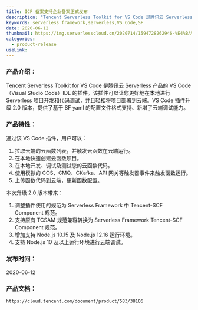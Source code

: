 ```yaml
---
title: ICP 备案支持企业备案正式发布
description: "Tencent Serverless Toolkit for VS Code 是腾讯云 Serverless 产品的 VS Code（Visual Studio Code）IDE 的插件。该插件可以让您更好地在本地进行 Serverless 项目开发和代码调试，并且轻松将项目部署到云端。VS Code 插件升级 2.0 版本，提供了基于 SF yaml 的配置文件格式支持、新增了云端调试能力。"
keywords: serverless framework,serverless,VS Code,SF
date: 2020-06-12
thumbnail: https://img.serverlesscloud.cn/2020714/1594728262946-%E4%BA%91%E5%87%BD%E6%95%B0%20SCF%20VS%20Code.jpg
categories:
  - product-release
useLink: 
---
```


### 产品介绍：

Tencent Serverless Toolkit for VS Code 是腾讯云 Serverless 产品的 VS Code（Visual Studio Code）IDE 的插件。该插件可以让您更好地在本地进行 Serverless 项目开发和代码调试，并且轻松将项目部署到云端。VS Code 插件升级 2.0 版本，提供了基于 SF yaml 的配置文件格式支持、新增了云端调试能力。

### 产品特性：

通过该 VS Code 插件，用户可以：

1. 拉取云端的云函数列表，并触发云函数在云端运行。
2. 在本地快速创建云函数项目。
3. 在本地开发、调试及测试您的云函数代码。
4. 使用模拟的 COS、CMQ、CKafka、API 网关等触发器事件来触发函数运行。
5. 上传函数代码到云端，更新函数配置。

本次升级 2.0 版本带来：

1. 调整插件使用的规范为 Serverless Framework 中 Tencent-SCF Component 规范。
2. 支持原有 TCSAM 规范兼容转换为 Serverless Framework  Tencent-SCF Component 规范。
3. 增加支持 Node.js 10.15 及 Node.js 12.16 运行环境。
4. 支持 Node.js 10 及以上运行环境进行云端调试。

### 发布时间：

2020-06-12

### 产品文档：

`https://cloud.tencent.com/document/product/583/38106`



